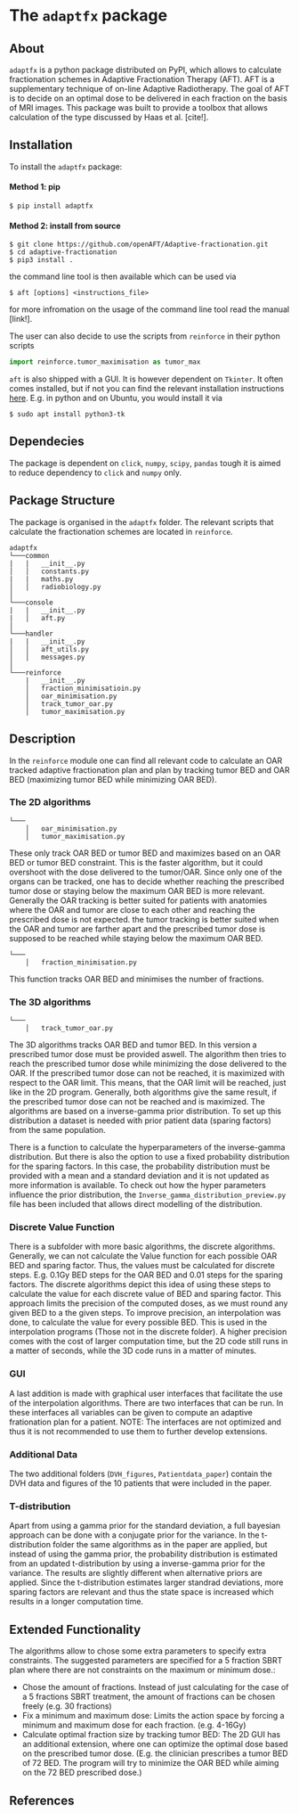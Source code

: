# The `adaptfx` package

## About

`adaptfx` is a python package distributed on PyPI, which allows to calculate fractionation schemes in Adaptive Fractionation Therapy (AFT). AFT is a supplementary technique of on-line Adaptive Radiotherapy. The goal of AFT is to decide on an optimal dose to be delivered in each fraction on the basis of MRI images. This package was built to provide a toolbox that allows calculation of the type discussed by Haas et al. [cite!].

## Installation

To install the `adaptfx` package:


#### Method 1: pip

```shell
$ pip install adaptfx
```

#### Method 2: install from source

```shell
$ git clone https://github.com/openAFT/Adaptive-fractionation.git
$ cd adaptive-fractionation
$ pip3 install .
```

the command line tool is then available which can be used via

```shell
$ aft [options] <instructions_file>
````

for more infromation on the usage of the command line tool read the manual [link!].

The user can also decide to use the scripts from `reinforce` in their python scripts

```python
import reinforce.tumor_maximisation as tumor_max
```
`aft` is also shipped with a GUI. It is however dependent on `Tkinter`. It often comes installed, but if not you can find the relevant installation instructions [here](https://tkdocs.com/tutorial/install.html). E.g. in python and on Ubuntu, you would install it via

```shell
$ sudo apt install python3-tk
```

## Dependecies

The package is dependent on `click`, `numpy`, `scipy`, `pandas` tough it is aimed to reduce dependency to `click` and `numpy` only.

## Package Structure

The package is organised in the `adaptfx` folder. The relevant scripts that calculate the fractionation schemes are located in `reinforce`. 
```
adaptfx
└───common
|   |   __init__.py
│   │   constants.py
|   |   maths.py
│   │   radiobiology.py
│   
└───console
|   |   __init__.py
|   │   aft.py
│
└───handler
|   |   __init__.py
│   │   aft_utils.py
│   │   messages.py
│   
└───reinforce
    |   __init__.py
    │   fraction_minimisatioin.py
    │   oar_minimisation.py
    │   track_tumor_oar.py
    │   tumor_maximisation.py
```

## Description

In the `reinforce` module one can find all relevant code to calculate an OAR tracked adaptive fractionation plan and plan by tracking tumor BED and OAR BED (maximizing tumor BED while minimizing OAR BED). 

### The 2D algorithms
```
└───
    │   oar_minimisation.py
    │   tumor_maximisation.py
```
These only track OAR BED or tumor BED and maximizes based on an OAR BED or tumor BED constraint. This is the faster algorithm, but it could overshoot with the dose delivered to the tumor/OAR. Since only one of the organs can be tracked, one has to decide whether reaching the prescribed tumor dose or staying below the maximum OAR BED is more relevant. Generally the OAR tracking is better suited for patients with anatomies where the OAR and tumor are close to each other and reaching the prescribed dose is not expected. the tumor tracking is better suited when the OAR and tumor are farther apart and the prescribed tumor dose is supposed to be reached while staying below the maximum OAR BED.

```
└───
    │   fraction_minimisation.py
```
This function tracks OAR BED and minimises the number of fractions.


### The 3D algorithms
```
└───
    │   track_tumor_oar.py
```

The 3D algorithms tracks OAR BED and tumor BED. In this version a prescribed tumor dose must be provided aswell. The algorithm then tries to reach the prescribed tumor dose while minimizing the dose delivered to the OAR. If the prescribed tumor dose can not be reached, it is maximized with respect to the OAR limit. This means, that the OAR limit will be reached, just like in the 2D program. Generally, both algorithms give the same result, if the prescribed tumor dose can not be reached and is maximized.
The algorithms are based on a inverse-gamma prior distribution. To set up this distribution a dataset is needed with prior patient data (sparing factors) from the same population.

There is a function to calculate the hyperparameters of the inverse-gamma distribution. But there is also the option to use a fixed probability distribution for the sparing factors. In this case, the probability distribution must be provided with a mean and a standard deviation and it is not updated as more information is available. To check out how the hyper parameters influence the prior distribution, the `Inverse_gamma_distribution_preview.py` file has been included that allows direct modelling of the distribution.

### Discrete Value Function

There is a subfolder with more basic algorithms, the discrete algorithms. Generally, we can not calculate the Value function for each possible OAR BED and sparing factor. Thus, the values must be calculated for discrete steps. E.g. 0.1Gy BED steps for the OAR BED and 0.01 steps for the sparing factors. The discrete algorithms depict this idea of using these steps to calculate the value for each discrete value of BED and sparing factor. This approach limits the precision of the computed doses, as we must round any given BED to a the given steps. To improve precision, an interpolation was done, to calculate the value for every possible BED. This is used in the interpolation programs (Those not in the discrete folder). A higher precision comes with the cost of larger computation time, but the 2D code still runs in a matter of seconds, while the 3D code runs in a matter of minutes.

### GUI

A last addition is made with graphical user interfaces that facilitate the use of the interpolation algorithms. There are two interfaces that can be run. In these interfaces all variables can be given to compute an adaptive frationation plan for a patient. NOTE: The interfaces are not optimized and thus it is not recommended to use them to further develop extensions.

### Additional Data
The two additional folders (`DVH_figures`, `Patientdata_paper`) contain the DVH data and figures of the 10 patients that were included in the paper.

### T-distribution
Apart from using a gamma prior for the standard deviation, a full bayesian approach can be done with a conjugate prior for the variance.
In the t-distribution folder the same algorithms as in the paper are applied, but instead of using the gamma prior, the probability distribution is estimated from an updated t-distribution by using a inverse-gamma prior for the variance.
The results are slightly different when alternative priors are applied. Since the t-distribution estimates larger standrad deviations, more sparing factors are relevant and thus the state space is increased which results in a longer computation time.

## Extended Functionality

The algorithms allow to chose some extra parameters to specify extra constraints. The suggested parameters are specified for a 5 fraction SBRT plan where there are not constraints on the maximum or minimum dose.:
- Chose the amount of fractions. Instead of just calculating for the case of a 5 fractions SBRT treatment, the amount of fractions can be chosen freely (e.g. 30 fractions)
- Fix a minimum and maximum dose: Limits the action space by forcing a minimum and maximum dose for each fraction. (e.g. 4-16Gy)
- Calculate optimal fraction size by tracking tumor BED: The 2D GUI has an additional extension, where one can optimize the optimal dose based on the prescribed tumor dose. (E.g. the clinician prescribes a tumor BED of 72 BED. The program will try to minimize the OAR BED while aiming on the 72 BED prescribed dose.)

## References
